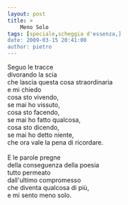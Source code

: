 ```yaml
---
layout: post
title: >
    Meno Solo
tags: [speciale,scheggia d'essenza,]
date: 2009-03-15 20:41:00
author: pietro
---
```

Seguo le tracce<br/>divorando la scia<br/>che lascia questa cosa straordinaria<br/>e mi chiedo<br/>cosa sto vivendo,<br/>se mai ho vissuto,<br/>cosa sto facendo,<br/>se mai ho fatto qualcosa,<br/>cosa sto dicendo,<br/>se mai ho detto niente,<br/>che ora vale la pena di ricordare.<br/><br/>E le parole pregne<br/>della conseguenza della poesia<br/>tutto permeato<br/>dall'ultimo compromesso<br/>che diventa qualcosa di più,<br/>e mi sento meno solo.
